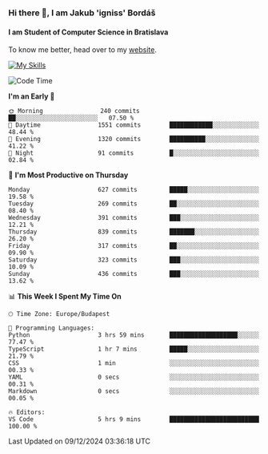 ### Hi there 👋, I am Jakub 'igniss' Bordáš

#### I am Student of Computer Science in Bratislava
To know me better, head over to my [website](https://bordas.sk).

[![My Skills](https://skillicons.dev/icons?i=js,html,css,figma,svelte,java,kotlin,python,postgresql,typescript,nest,nodejs)](https://bordas.sk)


<!--START_SECTION:waka-->
![Code Time](http://img.shields.io/badge/Code%20Time-1%2C612%20hrs%208%20mins-blue)

**I'm an Early 🐤** 

```text
🌞 Morning                240 commits         ██░░░░░░░░░░░░░░░░░░░░░░░   07.50 % 
🌆 Daytime                1551 commits        ████████████░░░░░░░░░░░░░   48.44 % 
🌃 Evening                1320 commits        ██████████░░░░░░░░░░░░░░░   41.22 % 
🌙 Night                  91 commits          █░░░░░░░░░░░░░░░░░░░░░░░░   02.84 % 
```
📅 **I'm Most Productive on Thursday** 

```text
Monday                   627 commits         █████░░░░░░░░░░░░░░░░░░░░   19.58 % 
Tuesday                  269 commits         ██░░░░░░░░░░░░░░░░░░░░░░░   08.40 % 
Wednesday                391 commits         ███░░░░░░░░░░░░░░░░░░░░░░   12.21 % 
Thursday                 839 commits         ███████░░░░░░░░░░░░░░░░░░   26.20 % 
Friday                   317 commits         ██░░░░░░░░░░░░░░░░░░░░░░░   09.90 % 
Saturday                 323 commits         ███░░░░░░░░░░░░░░░░░░░░░░   10.09 % 
Sunday                   436 commits         ███░░░░░░░░░░░░░░░░░░░░░░   13.62 % 
```


📊 **This Week I Spent My Time On** 

```text
🕑︎ Time Zone: Europe/Budapest

💬 Programming Languages: 
Python                   3 hrs 59 mins       ███████████████████░░░░░░   77.47 % 
TypeScript               1 hr 7 mins         █████░░░░░░░░░░░░░░░░░░░░   21.79 % 
CSS                      1 min               ░░░░░░░░░░░░░░░░░░░░░░░░░   00.33 % 
YAML                     0 secs              ░░░░░░░░░░░░░░░░░░░░░░░░░   00.31 % 
Markdown                 0 secs              ░░░░░░░░░░░░░░░░░░░░░░░░░   00.05 % 

🔥 Editors: 
VS Code                  5 hrs 9 mins        █████████████████████████   100.00 % 
```


 Last Updated on 09/12/2024 03:36:18 UTC
<!--END_SECTION:waka-->
